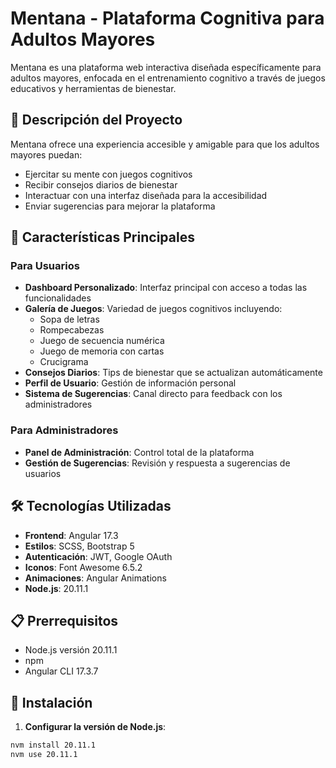 # Mentana - Plataforma Cognitiva para Adultos Mayores

Mentana es una plataforma web interactiva diseñada específicamente para adultos mayores, enfocada en el entrenamiento cognitivo a través de juegos educativos y herramientas de bienestar.

## 🎯 Descripción del Proyecto

Mentana ofrece una experiencia accesible y amigable para que los adultos mayores puedan:
- Ejercitar su mente con juegos cognitivos
- Recibir consejos diarios de bienestar
- Interactuar con una interfaz diseñada para la accesibilidad
- Enviar sugerencias para mejorar la plataforma

## 🚀 Características Principales

### Para Usuarios
- **Dashboard Personalizado**: Interfaz principal con acceso a todas las funcionalidades
- **Galería de Juegos**: Variedad de juegos cognitivos incluyendo:
  - Sopa de letras
  - Rompecabezas
  - Juego de secuencia numérica
  - Juego de memoria con cartas
  - Crucigrama
- **Consejos Diarios**: Tips de bienestar que se actualizan automáticamente
- **Perfil de Usuario**: Gestión de información personal
- **Sistema de Sugerencias**: Canal directo para feedback con los administradores

### Para Administradores
- **Panel de Administración**: Control total de la plataforma
- **Gestión de Sugerencias**: Revisión y respuesta a sugerencias de usuarios

## 🛠️ Tecnologías Utilizadas

- **Frontend**: Angular 17.3
- **Estilos**: SCSS, Bootstrap 5
- **Autenticación**: JWT, Google OAuth
- **Iconos**: Font Awesome 6.5.2
- **Animaciones**: Angular Animations
- **Node.js**: 20.11.1

## 📋 Prerrequisitos

- Node.js versión 20.11.1
- npm
- Angular CLI 17.3.7

## 🔧 Instalación

1. **Configurar la versión de Node.js**:
```bash
nvm install 20.11.1
nvm use 20.11.1
